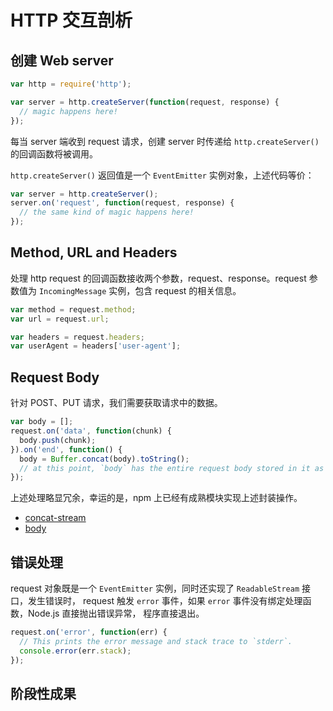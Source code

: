 # HTTP 交互剖析

## 创建 Web server

```js
var http = require('http');

var server = http.createServer(function(request, response) {
  // magic happens here!
});
```

每当 server 端收到 request 请求，创建 server 时传递给 `http.createServer()` 的回调函数将被调用。

`http.createServer()` 返回值是一个 `EventEmitter` 实例对象，上述代码等价：

```js
var server = http.createServer();
server.on('request', function(request, response) {
  // the same kind of magic happens here!
});
```

## Method, URL and Headers

处理 http request 的回调函数接收两个参数，request、response。request 参数值为 `IncomingMessage` 
实例，包含 request 的相关信息。

```js
var method = request.method;
var url = request.url;

var headers = request.headers;
var userAgent = headers['user-agent'];
```

## Request Body

针对 POST、PUT 请求，我们需要获取请求中的数据。

```js
var body = [];
request.on('data', function(chunk) {
  body.push(chunk);
}).on('end', function() {
  body = Buffer.concat(body).toString();
  // at this point, `body` has the entire request body stored in it as a string
});
```

上述处理略显冗余，幸运的是，npm 上已经有成熟模块实现上述封装操作。

+ [concat-stream](https://www.npmjs.com/package/concat-stream)
+ [body](https://www.npmjs.com/package/body)


## 错误处理

request 对象既是一个 `EventEmitter` 实例，同时还实现了 `ReadableStream` 接口，发生错误时，
request 触发 `error` 事件，如果 `error` 事件没有绑定处理函数，Node.js 直接抛出错误异常，
程序直接退出。

```js
request.on('error', function(err) {
  // This prints the error message and stack trace to `stderr`.
  console.error(err.stack);
});
```

## 阶段性成果


